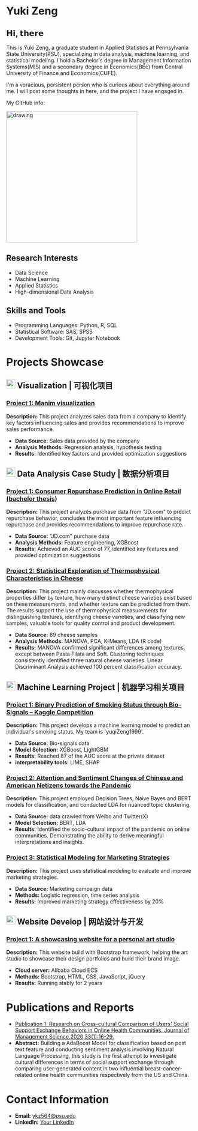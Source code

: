 # Yuki Zeng

## 𝗛𝗶, 𝘁𝗵𝗲𝗿𝗲 

This is Yuki Zeng, a graduate student in Applied Statistics at Pennsylvania State University(PSU), specializing in data analysis, machine learning, and statistical modeling. I hold a Bachelor's degree in Management Information Systems(MIS) and a secondary degree in Economics(BEc) from Central University of Finance and Economics(CUFE).

I'm a voracious, persistent person who is curious about everything around me. I will post some thoughts in here, and the project I have engaged in.

My GitHub info:

<img src="https://github-readme-stats.vercel.app/api?username=YukiZ1&count_private=true&show_icons=true&theme=tokyonight" alt="drawing" width="350"/>

## Research Interests
- Data Science
- Machine Learning
- Applied Statistics
- High-dimensional Data Analysis

## Skills and Tools
- Programming Languages: Python, R, SQL
- Statistical Software: SAS, SPSS
- Development Tools: Git, Jupyter Notebook

# Projects Showcase

## <img src="https://github.githubassets.com/images/icons/emoji/unicode/1f4ca.png" width="24px"/> Visualization | 可视化项目

### [Project 1: Manim visualization](https://github.com/TwilightSpar/CO2_Manim)
**Description:** This project analyzes sales data from a company to identify key factors influencing sales and provides recommendations to improve sales performance.
- **Data Source:** Sales data provided by the company
- **Analysis Methods:** Regression analysis, hypothesis testing
- **Results:** Identified key factors and provided optimization suggestions

## <img src="https://github.githubassets.com/images/icons/emoji/unicode/1f4ca.png" width="24px"/> Data Analysis Case Study | 数据分析项目
### [Project 1: Consumer Repurchase Prediction in Online Retail (bachelor thesis)](https://github.com/username/project1)
**Description:** This project analyzes purchase data from "JD.com" to predict repurchase behavior, concludes the most important feature influencing repurchase and provides recommendations to improve repurchase rate.
- **Data Source:** "JD.com" purchase data
- **Analysis Methods:** Feature engineering, XGBoost
- **Results:** Achieved an AUC score of 77, identified key features and provided optimization suggestions

### [Project 2: Statistical Exploration of Thermophysical Characteristics in Cheese](https://github.com/username/project2)
**Description:** This project mainly discusses whether thermophysical properties differ by texture, how many distinct cheese varieties exist based on these measurements, and whether texture can be predicted from them. The results support the use of thermophysical measurements for distinguishing textures, identifying cheese varieties, and classifying new samples, valuable tools for quality control and product development.
- **Data Source:** 89 cheese samples
- **Analysis Methods:** MANOVA, PCA, K-Means, LDA (R code)
- **Results:** MANOVA confirmed significant differences among textures, except between Pasta Filata and Soft. Clustering techniques consistently identified three natural cheese varieties. Linear Discriminant Analysis achieved 100 percent classification accuracy.

## <img src="https://github.githubassets.com/images/icons/emoji/unicode/1f4c7.png" width="24px"/> Machine Learning Project | 机器学习相关项目

### [Project 1: Binary Prediction of Smoking Status through Bio-Signals – Kaggle Competition](https://www.kaggle.com/competitions/playground-series-s3e24/overview)
**Description:** This project develops a machine learning model to predict an individual's smoking status. My team is 'yuqiZeng1999'.
- **Data Source:** Bio-signals data
- **Model Selection:** XGBoost, LightGBM
- **Results:** Reached 87 of the AUC score at the private dataset
- **interpretability tools:** LIME, SHAP 

### [Project 2: Attention and Sentiment Changes of Chinese and American Netizens towards the Pandemic](https://www.kaggle.com/competitions/playground-series-s3e24/overview)
**Description:** This project employed Decision Trees, Naive Bayes and BERT models for classification, and conducted LDA for nuanced topic clustering.
- **Data Source:** data crawled from Weibo and Twitter(X)
- **Model Selection:** BERT, LDA
- **Results:** Identified the socio-cultural impact of the pandemic on online communities. Demonstrating the ability to derive meaningful interpretations and insights.

### [Project 3: Statistical Modeling for Marketing Strategies](https://github.com/username/project3)
**Description:** This project uses statistical modeling to evaluate and improve marketing strategies.
- **Data Source:** Marketing campaign data
- **Methods:** Logistic regression, time series analysis
- **Results:** Improved marketing strategy effectiveness by 20%

## <img src="https://github.githubassets.com/images/icons/emoji/unicode/1f4d8.png" width="24px"/> Website Develop | 网站设计与开发
### [Project 1: A showcasing website for a personal art studio](https://github.com/YukiChinese/Laoshuowei.design.git)
**Description:** This website build with Bootstrap framework, helping the art studio to showcase their design portfolios and build their brand image.
- **Cloud server:** Alibaba Cloud ECS
- **Methods:** Bootstrap, HTML, CSS, JavaScript, jQuery
- **Results:** Running stably for 2 years

# Publications and Reports
- [Publication 1: Research on Cross-cultural Comparison of Users' Social Support Exchange Behaviors in Online Health Communities. Journal of Management Science,2020,33(1):16-29.](https://github.com/username/publication1)
- **Abstract:** Building a AdaBoost Model for classification based on post text feature and conducting sentiment analysis involving Natural Language Processing, this study is the first attempt to investigate cultural differences in terms of social support exchange through comparing user-generated content in two influential breast-cancer-related online health communities respectively from the US and China.

# Contact Information
- **Email:** ykz564@psu.edu
- **LinkedIn:** [Your LinkedIn](https://www.linkedin.com/in/username)
